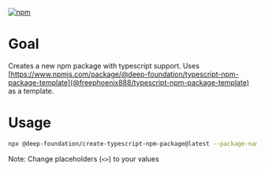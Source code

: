 [![npm](https://img.shields.io/npm/v/@deep-foundation/create-npm-package.svg)](https://www.npmjs.com/package/@deep-foundation/create-npm-package)

# Goal
Creates a new npm package with typescript support. Uses [https://www.npmjs.com/package/@deep-foundation/typescript-npm-package-template](@freephoenix888/typescript-npm-package-template) as a template.

# Usage
```bash
npx @deep-foundation/create-typescript-npm-package@latest --package-name '<PACKAGE_NAME>' --directory '<DIRECTORY_PATH>'
```
Note: Change placeholders (`<>`) to your values
